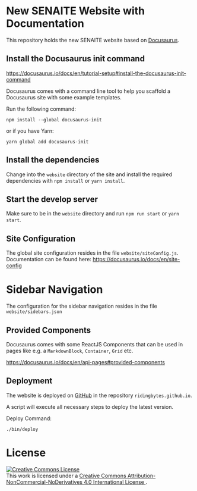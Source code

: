 # New SENAITE Website with Documentation

This repository holds the new SENAITE website based on
[Docusaurus](https://docusaurus.io).


## Install the Docusaurus init command

https://docusaurus.io/docs/en/tutorial-setup#install-the-docusaurus-init-command

Docusaurus comes with a command line tool to help you scaffold a Docusaurus site
with some example templates.

Run the following command:

    npm install --global docusaurus-init

or if you have Yarn:

    yarn global add docusaurus-init

## Install the dependencies

Change into the `website` directory of the site and install the required
dependencies with `npm install` or `yarn install`.


## Start the develop server

Make sure to be in the `website` directory and run `npm run start` or `yarn start`.


## Site Configuration

The global site configuration resides in the file `website/siteConfig.js`.
Documentation can be found here: https://docusaurus.io/docs/en/site-config


# Sidebar Navigation

The configuration for the sidebar navigation resides in the file `website/sidebars.json`

## Provided Components

Docusaurus comes with some ReactJS Components that can be used in pages like
e.g. a `MarkdownBlock`, `Container`, `Grid` etc.

https://docusaurus.io/docs/en/api-pages#provided-components


## Deployment

The website is deployed on [GitHub](https://github.com/senaite) in the repository
`ridingbytes.github.io`.

A script will execute all necessary steps to deploy the latest version.

Deploy Command:

    ./bin/deploy


# License

<a rel="license" href="http://creativecommons.org/licenses/by-nc-nd/4.0/">
  <img alt="Creative Commons License" style="border-width:0" src="https://i.creativecommons.org/l/by-nc-nd/4.0/80x15.png" />
</a>
<br />
This work is licensed under a
<a rel="license" href="http://creativecommons.org/licenses/by-nc-nd/4.0/">
  Creative Commons Attribution-NonCommercial-NoDerivatives 4.0 International License
</a>.
